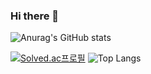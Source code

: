 ### Hi there 👋

<!--
**eunji0519/eunji0519** is a ✨ _special_ ✨ repository because its `README.md` (this file) appears on your GitHub profile.

Here are some ideas to get you started:

- 🔭 I’m currently working on ...
- 🌱 I’m currently learning ...
- 👯 I’m looking to collaborate on ...
- 🤔 I’m looking for help with ...
- 💬 Ask me about ...
- 📫 How to reach me: ...
- 😄 Pronouns: ...
- ⚡ Fun fact: ...
-->

![Anurag's GitHub stats](https://github-readme-stats.vercel.app/api?username=eunji0519&show_icons=true&theme=radical)

[![Solved.ac프로필](http://mazassumnida.wtf/api/v2/generate_badge?boj=eunji0519)](https://solved.ac/kej980519@gmail.com)
![Top Langs](https://github-readme-stats.vercel.app/api/top-langs/?username=eunji0519&layout=radical&theme=compact)
